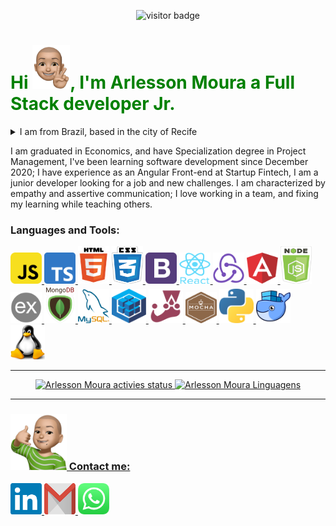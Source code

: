 <div>
  <p  align="center">
    <img src="https://visitor-badge.laobi.icu/badge?page_id=ArlessonMoura" alt="visitor badge"/>       
  </p>
</div>

<div>
  <h1 align="left" style="color:green;">Hi <img src="img/peace-face.png" alt="peace face" width="60" height="70"/>, I'm Arlesson Moura a Full Stack developer Jr.
  </h1>
  <details>
  <summary>I am from Brazil, based in the city of Recife</summary>
    <br>
    <p align="left">
      Beyond a gorgeous place to live, full of histories, and one of most delicious culinary of Brazil... Recife is the biggest technology pole of Brazil. 
    </p>
    <div align="center">
      <img width="40%" alt="Beach of Boa Viagem's neighborhood" src="img/pasárgada.jpg" /> 
      <img width="40%" alt="Beach of Boa Viagem's neighborhood" src="img/pasárgada2.jpg" />
      <img height="300" width="40%" alt="Landmark 0 of the city" src="img/Recife-Marco-Zero.webp" />
      <img height="300" width="40%" alt="Street of Bom Jesus" src="img/rua-bom-jesus.jpg" /> 
    </div>    
  </details>

  <p align="left">I am graduated in Economics, and have Specialization degree in Project Management, I've been learning software development since December 2020; I have experience as an Angular Front-end at Startup Fintech, I am a junior developer looking for a job and new challenges.
  I am characterized by empathy and assertive communication; I love working in a team, and fixing my learning while teaching others.
  </p>
</div>

<div>
  <h3 align="left">Languages and Tools:</h3>
  <p align="left">
    <a title="JavaScript" href="https://developer.mozilla.org/en-US/docs/Web/JavaScript" target="_blank">
      <img src="img/javascript.png" alt="javascript" width="50" height="50"/>
    </a>
    <a title="Typescript" href="https://www.typescriptlang.org/" target="_blank" rel="noreferrer">
      <img src="img/typescript.png" alt="typescript" width="50" height="50"/>
    </a>
    <a title="HTML 5" href="https://developer.mozilla.org/en-US/docs/Learn/HTML" target="_blank" rel="noreferrer">
      <img src="img/html(5).png" alt="html 5" width="50" height="60"/>
    </a>
    <a title="CSS 3" href="https://developer.mozilla.org/pt-BR/docs/Web/CSS" target="_blank" rel="noreferrer">
      <img src="img/css(3).png" alt="css3" width="50" height="60"/>
    </a>
    <a title="Bootstrap" href="https://getbootstrap.com/" target="_blank" rel="noreferrer">
      <img src="img/bootstrap.png" alt="bootstrap" width="50" height="50"/>
    </a>
    <a title="React.JS" href="https://reactjs.org/" target="_blank">
      <img src="img/react.png" alt="react" width="50" height="50"/>
    </a>
    <a title="Redux" href="https://redux.js.org/" target="_blank">
      <img src="img/redux.png" alt="redux" width="50" height="50"/>
    </a>
    <a title="Angular" href="https://angular.io/" target="_blank" rel="noreferrer">
      <img src="img/angular.png" alt="angular" width="50" height="50"/>
    </a>
    <a title="Node.JS" href="https://nodejs.org" target="_blank">
      <img src="img/node(js).png" alt="nodejs" width="50" height="60"/>
    </a>
    <a title="Express.JS" href="https://expressjs.com" target="_blank">
      <img src="img/express.png" alt="express" width="50" height="50"/>
    </a>
    <a title="MongoDB" href="https://www.mongodb.com/" target="_blank">
      <img src="img/mongodb.png" alt="mongodb" width="50" height="60"/>
    </a>
    <a title="MySQL" href="https://www.mysql.com/" target="_blank">
      <img src="img/my-sql.png" alt="mysql" width="50" height="55"/>
    </a>
    <a title="Sequelize" href=" https://sequelize.org/master/index.html" target="_blank" rel="noreferrer">
      <img src="img/sequelize.png" alt="sequelize" width="55" height="55"/>
    </a>
    <a title="Jest" href="https://jestjs.io" target="_blank">
      <img src="img/jest.png" alt="jest" width="55" height="55"/>
    </a> 
    <a title="Mocha" href="https://mochajs.org" target="_blank">
      <img src="img/mocha.png" alt="mocha" width="50" height="50"/>
    </a>
    <a title="Python" href="https://www.python.org" target="_blank" rel="noreferrer">
      <img src="img/python.png" alt="python" width="55" height="55"/>
    </a>
    <a title="Docker" href="https://www.docker.com/" target="_blank" rel="noreferrer">
      <img src="img/docker.png" alt="docker" width="55" height="55"/>
    </a>
    <a title="Linux" href="https://www.gnu.org/distros/free-distros.html" target="_blank" rel="noreferrer">
      <img src="img/linux.png" alt="linux" width="55" height="55"/>
    </a>
  </p>
</div>
<hr>

<div align="center">
  <a href="https://github.com/ArlessonMoura">
  <img width="48%" height="180em" src="https://github-readme-stats.vercel.app/api?username=ArlessonMoura&show_icons=true&theme=dark&include_all_commits=true&count_private=true" alt="Arlesson Moura activies status"/>
  <img width="48%"  height="180em" src="https://github-readme-stats.vercel.app/api/top-langs/?username=ArlessonMoura&layout=compact&langs_count=7&theme=dark" alt="Arlesson Moura Linguagens"/>
</div>
<hr>

<div>
  <h3 align="left"><img src="img/call-me.png" alt="contact me" width="90" height="90"/>
  Contact me:
  </h3>
  <p align="left">
    <a target="_blank" href="https://linkedin.com/in/arlesson-moura">
      <img src="img/linkedin.png" width="50" height="50"/>
    </a>
    <a target="_blank" href="mailto:arlessonmss@gmail.com">
      <img src="img/gmail.png" width="50" height="50"/>
    </a>
    <a target="_blank" href="https://api.whatsapp.com/send?phone=5581998909050">
      <img src="img/whatsapp.png" width="50" height="50"/>
    </a>
  </p>
</div>
